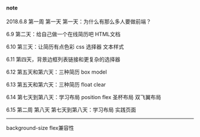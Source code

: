 #### note

2018.6.8 第一周 第一天
第一天：为什么有那么多人要做前端？

6.9
第二天：给自己做一个在线简历吧
HTML文档

6.10
第三天：让简历有点色彩
css 选择器 文本样式

6.11
第四天，背景边框列表链接和更复杂的选择器

6.12
第五天和第六天：三种简历
box model

6.13
第五天和第六天：三种简历
float clear

6.14
第七天到第八天：学习布局
position flex
圣杯布局 双飞翼布局

6.15  第二周 第八天
第七天到第八天：学习布局
实践页面

------------------------------------
background-size
flex兼容性




